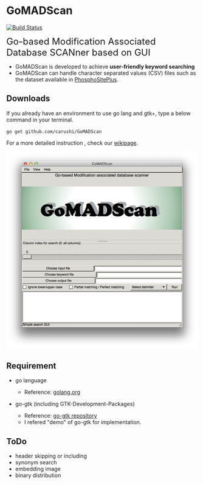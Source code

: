 # GoMADScan


[![Build Status](https://drone.io/github.com/carushi/GoMADScan/status.png)](https://drone.io/github.com/carushi/GoMADScan/latest)

<font size=5>Go-based Modification Associated Database SCANner based on GUI</font>

* GoMADScan is developed to achieve **user-friendly keyword searching**
* GoMADScan can handle character separated values (CSV) files such as the dataset available in [PhosphoSitePlus](http://www.phosphosite.org/homeAction.action).


## Downloads

If you already have an environment to use go lang and gtk+, type a below command in your terminal.

```
go get github.com/carushi/GoMADScan
```

For a more detailed instruction , check our [wikipage](https://github.com/carushi/GoMADScan/wiki).

![](image/window.png)



## Requirement

* go language
	* Reference: [golang.org](https://golang.org)

* go-gtk (including GTK-Development-Packages)
	* Reference: [go-gtk repository](https://github.com/mattn/go-gtk)
	* I refered "demo" of go-gtk for implementation.


	
## ToDo
* header skipping or including
* synonym search
* embedding image
* binary distribution


